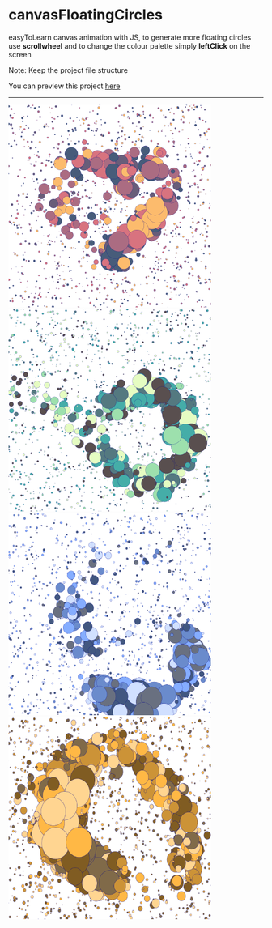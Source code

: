 # canvasFloatingCircles

easyToLearn canvas animation with JS, to generate more floating circles use **scrollwheel** and to change the colour palette simply **leftClick** on the screen

Note: Keep the project file structure

You can preview this project [here](https://fipie.github.io/canvasFloatingCircles/)

<hr>
<div text-align="center">
<img src="./images/01.png" width="400" height="400">
<img src="./images/02.png" width="400" height="400"><br>
<img src="./images/03.png" width="400" height="400">
<img src="./images/04.png" width="400" height="400"><br>
<div>
